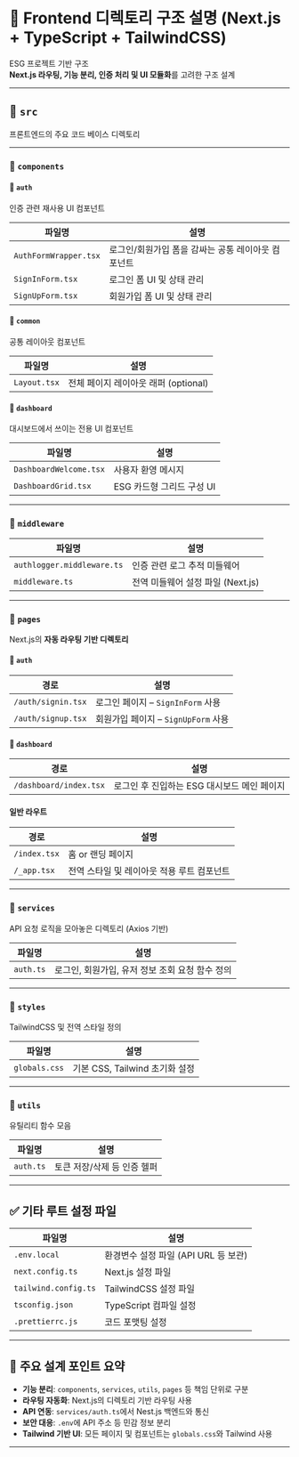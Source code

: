 # 📁 Frontend 디렉토리 구조 설명 (Next.js + TypeScript + TailwindCSS)

ESG 프로젝트 기반 구조  
**Next.js 라우팅, 기능 분리, 인증 처리 및 UI 모듈화**를 고려한 구조 설계

---

## 📁 `src`

프론트엔드의 주요 코드 베이스 디렉토리

---

### 📁 `components`

#### 📁 `auth`

인증 관련 재사용 UI 컴포넌트

| 파일명                | 설명                                               |
| --------------------- | -------------------------------------------------- |
| `AuthFormWrapper.tsx` | 로그인/회원가입 폼을 감싸는 공통 레이아웃 컴포넌트 |
| `SignInForm.tsx`      | 로그인 폼 UI 및 상태 관리                          |
| `SignUpForm.tsx`      | 회원가입 폼 UI 및 상태 관리                        |

#### 📁 `common`

공통 레이아웃 컴포넌트

| 파일명       | 설명                                 |
| ------------ | ------------------------------------ |
| `Layout.tsx` | 전체 페이지 레이아웃 래퍼 (optional) |

#### 📁 `dashboard`

대시보드에서 쓰이는 전용 UI 컴포넌트

| 파일명                 | 설명                      |
| ---------------------- | ------------------------- |
| `DashboardWelcome.tsx` | 사용자 환영 메시지        |
| `DashboardGrid.tsx`    | ESG 카드형 그리드 구성 UI |

---

### 📁 `middleware`

| 파일명                     | 설명                              |
| -------------------------- | --------------------------------- |
| `authlogger.middleware.ts` | 인증 관련 로그 추적 미들웨어      |
| `middleware.ts`            | 전역 미들웨어 설정 파일 (Next.js) |

---

### 📁 `pages`

Next.js의 **자동 라우팅 기반 디렉토리**

#### 📁 `auth`

| 경로               | 설명                                |
| ------------------ | ----------------------------------- |
| `/auth/signin.tsx` | 로그인 페이지 – `SignInForm` 사용   |
| `/auth/signup.tsx` | 회원가입 페이지 – `SignUpForm` 사용 |

#### 📁 `dashboard`

| 경로                   | 설명                                        |
| ---------------------- | ------------------------------------------- |
| `/dashboard/index.tsx` | 로그인 후 진입하는 ESG 대시보드 메인 페이지 |

#### 일반 라우트

| 경로         | 설명                                       |
| ------------ | ------------------------------------------ |
| `/index.tsx` | 홈 or 랜딩 페이지                          |
| `/_app.tsx`  | 전역 스타일 및 레이아웃 적용 루트 컴포넌트 |

---

### 📁 `services`

API 요청 로직을 모아놓은 디렉토리 (Axios 기반)

| 파일명    | 설명                                            |
| --------- | ----------------------------------------------- |
| `auth.ts` | 로그인, 회원가입, 유저 정보 조회 요청 함수 정의 |

---

### 📁 `styles`

TailwindCSS 및 전역 스타일 정의

| 파일명        | 설명                           |
| ------------- | ------------------------------ |
| `globals.css` | 기본 CSS, Tailwind 초기화 설정 |

---

### 📁 `utils`

유틸리티 함수 모음

| 파일명    | 설명                        |
| --------- | --------------------------- |
| `auth.ts` | 토큰 저장/삭제 등 인증 헬퍼 |

---

## ✅ 기타 루트 설정 파일

| 파일명               | 설명                                 |
| -------------------- | ------------------------------------ |
| `.env.local`         | 환경변수 설정 파일 (API URL 등 보관) |
| `next.config.ts`     | Next.js 설정 파일                    |
| `tailwind.config.ts` | TailwindCSS 설정 파일                |
| `tsconfig.json`      | TypeScript 컴파일 설정               |
| `.prettierrc.js`     | 코드 포맷팅 설정                     |

---

## 🔑 주요 설계 포인트 요약

- **기능 분리**: `components`, `services`, `utils`, `pages` 등 책임 단위로 구분
- **라우팅 자동화**: Next.js의 디렉토리 기반 라우팅 사용
- **API 연동**: `services/auth.ts`에서 Nest.js 백엔드와 통신
- **보안 대응**: `.env`에 API 주소 등 민감 정보 분리
- **Tailwind 기반 UI**: 모든 페이지 및 컴포넌트는 `globals.css`와 Tailwind 사용

---
